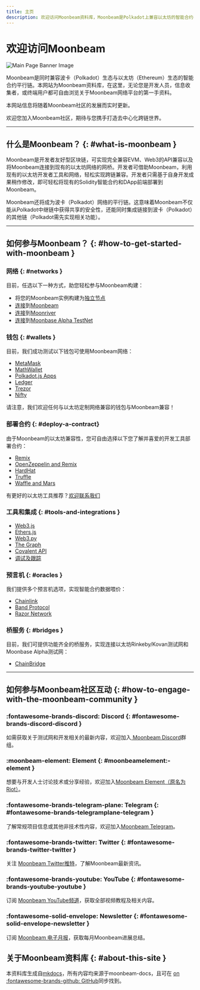 ```yaml
---
title: 主页
description: 欢迎访问Moonbeam资料库，Moonbeam是Polkadot上兼容以太坊的智能合约平行链。
---
```

 
# 欢迎访问Moonbeam 
 
![Main Page Banner Image](/images/learn/platform/main-banner.png)

Moonbeam是同时兼容波卡（Polkadot）生态与以太坊（Ethereum）生态的智能合约平行链。本网站为Moonbeam资料库，在这里，无论您是开发人员，信息收集者，或终端用户都可自由浏览关于Moonbeam网络平台的第一手资料。

本网站信息将随着Moonbeam社区的发展而实时更新。 

欢迎您加入Moonbeam社区，期待与您携手打造去中心化跨链世界。 

---

## 什么是Moonbeam？ {: #what-is-moonbeam }

Moonbeam是开发者友好型区块链，可实现完全兼容EVM、Web3的API兼容以及将Moonbeam连接到现有的以太坊网络的网桥。开发者可借助Moonbeam，利用现有的以太坊开发者工具和网络，轻松实现跨链兼容。开发者只需基于自身开发成果稍作修改，即可轻松将现有的Solidity智能合约和DApp前端部署到Moonbeam。

Moonbeam还将成为波卡（Polkadot）网络的平行链。这意味着Moonbeam不仅能从Polkadot中继链中获得共享的安全性，还能同时集成链接到波卡（Polkadot）的其他链（Polkadot需先实现相关功能）。

---

## 如何参与Moonbeam？ {: #how-to-get-started-with-moonbeam }

### 网络 {: #networks }

目前，任选以下一种方式，助您轻松参与Moonbeam构建：

 - 将您的Moonbeam实例构建为[独立节点](/builders/get-started/moonbeam-dev.md)
 - [连接](/builders/get-started/networks/moonbeam.md)到[Moonbeam](/learn/platform/networks/moonbeam.md)
 - [连接](/builders/get-started/networks/moonriver.md)到[Moonriver](/learn/platform/networks/moonriver.md)
 - [连接](/builders/get-started/networks/moonbase.md)到[Moonbase Alpha TestNet](/learn/platform/networks/moonbase.md)

### 钱包 {: #wallets }

目前，我们成功测试以下钱包可使用Moonbeam网络：

 - [MetaMask](/tokens/connect/metamask.md)
 - [MathWallet](/tokens/connect/mathwallet.md)
 - [Polkadot.js Apps](/tokens/connect/polkadotjs.md)
 - [Ledger](/tokens/connect/ledger.md)
 - [Trezor](/tokens/connect/trezor.md)
 - [Nifty](/tokens/connect/nifty.md)

请注意，我们欢迎任何与以太坊定制网络兼容的钱包与Moonbeam兼容！

### 部署合约 {: #deploy-a-contract}

由于Moonbeam的以太坊兼容性，您可自由选择以下您了解并喜爱的开发工具部署合约：

 - [Remix](/builders/build/eth-api/dev-env/remix.md)
 - [OpenZeppelin and Remix](/builders/build/eth-api/dev-env/openzeppelin/contracts.md)
 - [HardHat](/builders/build/eth-api/dev-env/hardhat.md)
 - [Truffle](/builders/build/eth-api/dev-env/truffle.md)
 - [Waffle and Mars](/builders/build/eth-api/dev-env/waffle-mars.md)

有更好的以太坊工具推荐？[欢迎联系我们](https://discord.gg/PfpUATX)

### 工具和集成 {: #tools-and-integrations }

 - [Web3.js](/builders/build/eth-api/libraries/web3js.md)
 - [Ethers.js](/builders/build/eth-api/libraries/ethersjs.md)
 - [Web3.py](/builders/build/eth-api/libraries/web3py.md)
 - [The Graph](/builders/integrations/indexers/thegraph.md)
 - [Covalent API](/builders/integrations/indexers/covalent.md)
 - [调试及跟踪](/builders/build/eth-api/debug-trace.md)

### 预言机 {: #oracles }

我们提供多个预言机选项，实现智能合约数据喂价：

 - [Chainlink](/builders/integrations/oracles/chainlink.md)
 - [Band Protocol](/builders/integrations/oracles/band-protocol.md)
 - [Razor Network](/builders/integrations/oracles/razor-network.md)

### 桥服务 {: #bridges }

目前，我们可提供功能齐全的桥服务，实现连接以太坊Rinkeby/Kovan测试网和Moonbase Alpha测试网：

 - [ChainBridge](/builders/integrations/bridges/eth/chainbridge.md)

---

## 如何参与Moonbeam社区互动 {: #how-to-engage-with-the-moonbeam-community }

### :fontawesome-brands-discord:  Discord {: #fontawesome-brands-discord-discord } 

如需获取关于测试网和开发相关的最新内容，欢迎加入[ Moonbeam Discord](https://discord.gg/PfpUATX)群组。

### :moonbeam-element:  Element  {: #moonbeamelement:-element } 

想要与开发人士讨论技术或分享经验，欢迎加入[Moonbeam Element（原名为Riot）](https://app.element.io/#/room/#moonbeam:matrix.org)。

### :fontawesome-brands-telegram-plane:  Telegram {: #fontawesome-brands-telegramplane-telegram } 

了解常规项目信息或其他非技术性内容，欢迎加入[Moonbeam Telegram](https://t.me/Moonbeam_Official)。

### :fontawesome-brands-twitter:  Twitter {: #fontawesome-brands-twitter-twitter } 

关注 [Moonbeam Twitter推特](https://twitter.com/MoonbeamNetwork)，了解Moonbeam最新资讯。

### :fontawesome-brands-youtube:  YouTube {: #fontawesome-brands-youtube-youtube }  

订阅 [Moonbeam YouTube频道](https://www.youtube.com/c/MoonbeamNetwork)，获取全部视频教程及相关内容。

### :fontawesome-solid-envelope:  Newsletter {: #fontawesome-solid-envelope-newsletter } 

订阅 [Moonbeam 电子月报](https://moonbeam.network/newsletter/)，获取每月Moonbeam进展总结。

## 关于Moonbeam资料库 {: #about-this-site }

本资料库生成自[mkdocs](https://www.mkdocs.org/)，所有内容均来源于moonbeam-docs，且可在 [on :fontawesome-brands-github: GitHub](https://github.com/PureStake/moonbeam-docs)同步找到。
